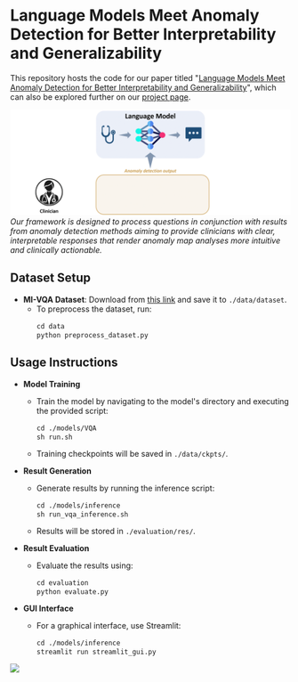 
# Language Models Meet Anomaly Detection for Better Interpretability and Generalizability

This repository hosts the code for our paper titled "[Language Models Meet Anomaly Detection for Better Interpretability and Generalizability](https://arxiv.org/pdf/2404.07622.pdf)", which can also be explored further on our [project page](https://lijunrio.github.io/Multi-Image-VQA-for-UAD/).

![](static/images/teaser.gif)
*Our framework is designed to process questions in conjunction with results from anomaly detection methods aiming to provide clinicians with clear, interpretable responses that render anomaly map analyses more intuitive and clinically actionable.*

[//]: # (## Citation)

[//]: # (Please cite our paper if you find this repository helpful for your research:)

[//]: # ()
[//]: # (```latex)

[//]: # (@misc{li2024multiimage,)

[//]: # (      title={Multi-Image Visual Question Answering for Unsupervised Anomaly Detection}, )

[//]: # (      author={Jun Li and Cosmin I. Bercea and Philip Müller and Lina Felsner and Suhwan Kim and Daniel Rueckert and Benedikt Wiestler and Julia A. Schnabel},)

[//]: # (      year={2024},)

[//]: # (      eprint={2404.07622},)

[//]: # (      archivePrefix={arXiv},)

[//]: # (      primaryClass={cs.CV})

[//]: # (})

[//]: # (```)

## Dataset Setup
- **MI-VQA Dataset**: Download from [this link](https://drive.google.com/file/d/1mHjtd_yV6ewRFC7ujwBM9_HDSnKUx5l5/view?usp=sharing) and save it to `./data/dataset`.
  - To preprocess the dataset, run:
    ```
    cd data
    python preprocess_dataset.py
    ```

## Usage Instructions
- **Model Training**
  - Train the model by navigating to the model's directory and executing the provided script:
    ```
    cd ./models/VQA
    sh run.sh
    ```
  - Training checkpoints will be saved in `./data/ckpts/`.

- **Result Generation**
  - Generate results by running the inference script:
    ```
    cd ./models/inference
    sh run_vqa_inference.sh
    ```
  - Results will be stored in `./evaluation/res/`.

- **Result Evaluation**
  - Evaluate the results using:
    ```
    cd evaluation
    python evaluate.py
    ```

- **GUI Interface**
  - For a graphical interface, use Streamlit:
    ```
    cd ./models/inference
    streamlit run streamlit_gui.py
    ```

![](static/images/output.gif)


